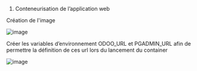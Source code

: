 1) Conteneurisation de l’application web

Création de l'image

![image](https://user-images.githubusercontent.com/115996823/201756623-0dfaccc1-0aad-4b00-aa6b-64621ac71aee.png)

Créer les variables d’environnement ODOO_URL et PGADMIN_URL afin de permettre la définition de ces url lors du lancement du container

![image](https://user-images.githubusercontent.com/115996823/201757113-f1eba052-21ec-4195-97f3-a9a2b1f882e7.png)

